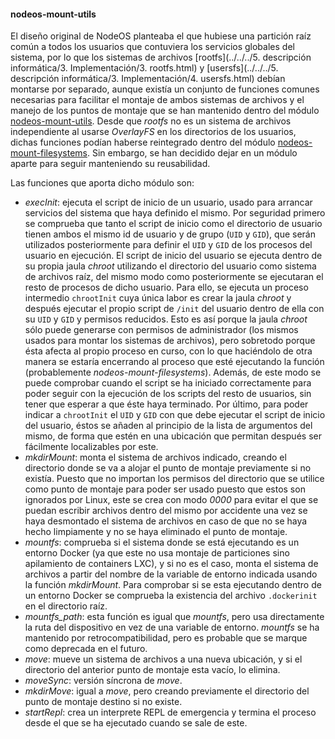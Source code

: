 #### nodeos-mount-utils

El diseño original de NodeOS planteaba el que hubiese una partición raíz común a
todos los usuarios que contuviera los servicios globales del sistema, por lo que
los sistemas de archivos
[rootfs](../../../5. descripción informática/3. Implementación/3. rootfs.html) y
[usersfs](../../../5. descripción informática/3. Implementación/4. usersfs.html)
debían montarse por separado, aunque existía un conjunto de funciones comunes
necesarias para facilitar el montaje de ambos sistemas de archivos y el manejo
de los puntos de montaje que se han mantenido dentro del módulo
[nodeos-mount-utils](https://github.com/NodeOS/nodeos-mount-utils). Desde que
*rootfs* no es un sistema de archivos independiente al usarse *OverlayFS* en los
directorios de los usuarios, dichas funciones podían haberse reintegrado dentro
del módulo
[nodeos-mount-filesystems](nodeos-mount-filesystems.html). Sin embargo, se han
decidido dejar en un módulo aparte para seguir manteniendo su reusabilidad.

Las funciones que aporta dicho módulo son:

* *execInit*: ejecuta el script de inicio de un usuario, usado para arrancar
  servicios del sistema que haya definido el mismo. Por seguridad primero se
  comprueba que tanto el script de inicio como el directorio de usuario tienen
  ambos el mismo id de usuario y de grupo (`UID` y `GID`), que serán utilizados
  posteriormente para definir el `UID` y `GID` de los procesos del usuario en
  ejecución. El script de inicio del usuario se ejecuta dentro de su propia
  jaula *chroot* utilizando el directorio del usuario como sistema de archivos
  raíz, del mismo modo como posteriormente se ejecutaran el resto de procesos de
  dicho usuario. Para ello, se ejecuta un proceso intermedio `chrootInit` cuya
  única labor es crear la jaula *chroot* y después ejecutar el propio script de
  `/init` del usuario dentro de ella con su `UID` y `GID` y permisos reducidos.
  Esto es así porque la jaula *chroot* sólo puede generarse con permisos de
  administrador (los mismos usados para montar los sistemas de archivos), pero
  sobretodo porque ésta afecta al propio proceso en curso, con lo que haciéndolo
  de otra manera se estaría encerrando al proceso que esté ejecutando la función
  (probablemente *nodeos-mount-filesystems*).
  Además, de este modo se puede comprobar cuando el script se ha iniciado
  correctamente para poder seguir con la ejecución de los scripts del resto de
  usuarios, sin tener que esperar a que éste haya terminado. Por último, para
  poder indicar a `chrootInit` el `UID` y `GID` con que debe ejecutar el script
  de inicio del usuario, éstos se añaden al principio de la lista de argumentos
  del mismo, de forma que estén en una ubicación que permitan después ser
  fácilmente localizables por este.
* *mkdirMount*: monta el sistema de archivos indicado, creando el directorio
  donde se va a alojar el punto de montaje previamente si no existía. Puesto que
  no importan los permisos del directorio que se utilice como punto de montaje
  para poder ser usado puesto que estos son ignorados por Linux, este se crea
  con modo *0000* para evitar el que se puedan escribir archivos dentro del
  mismo por accidente una vez se haya desmontado el sistema de archivos en caso
  de que no se haya hecho limpiamente y no se haya eliminado el punto de montaje.
* *mountfs*: comprueba si el sistema donde se está ejecutando es un entorno
  Docker (ya que este no usa montaje de particiones sino apilamiento de
  containers LXC), y si no es el caso, monta el sistema de archivos a partir del
  nombre de la variable de entorno indicada usando la función *mkdirMount*. Para
  comprobar si se esta ejecutando dentro de un entorno Docker se comprueba la
  existencia del archivo `.dockerinit` en el directorio raíz.
* *mountfs_path*: esta función es igual que *mountfs*, pero usa directamente la
  ruta del dispositivo en vez de una variable de entorno. *mountfs* se ha
  mantenido por retrocompatibilidad, pero es probable que se marque como
  deprecada en el futuro.
* *move*: mueve un sistema de archivos a una nueva ubicación, y si el directorio
  del anterior punto de montaje esta vacío, lo elimina.
* *moveSync*: versión síncrona de *move*.
* *mkdirMove*: igual a *move*, pero creando previamente el directorio del punto
  de montaje destino si no existe.
* *startRepl*: crea un interprete REPL de emergencia y termina el proceso desde
  el que se ha ejecutado cuando se sale de este.

